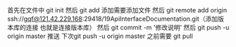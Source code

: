 首先在文件中 git init
然后 git add 添加需要添加文件
然后 git remote add origin ssh://gqf@121.42.229.168:29418/19ApiInterfaceDocumentation.git（添加版本库的连接 也就是连接版本库）
然后 git commit -m '修改说明'
然后 git push -u origin master 推送
下次git push -u origin master 之前需要 git  pull

